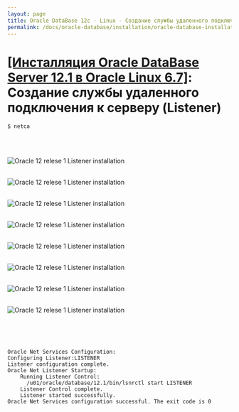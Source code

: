 ```yaml
---
layout: page
title: Oracle DataBase 12c - Linux - Создание службы удаленного подключения к серверу (Listener)
permalink: /docs/oracle-database/installation/oracle-database-installation/single-instance/simple/linux/6.7/oracle/12.1/oracle-listener-creation/
---
```


# <a href="/docs/oracle-database/installation/oracle-database-installation/single-instance/simple/linux/6.7/oracle/12.1/">[Инсталляция Oracle DataBase Server 12.1 в Oracle Linux 6.7]</a>: Создание службы удаленного подключения к серверу (Listener)


	$ netca


<br/><br/>

<img src="http://img.oradba.net/docs/01-oracle-database/02-installation/03-oracle-database-installation/01-single-instance/01-simple/02-linux/6.7/oracle/12.1/03_listener_creation/oracle12R1_database_listener_creation_01.png" border="0" alt="Oracle 12 relese 1 Listener installation"><br/><br/>

<img src="http://img.oradba.net/docs/01-oracle-database/02-installation/03-oracle-database-installation/01-single-instance/01-simple/02-linux/6.7/oracle/12.1/03_listener_creation/oracle12R1_database_listener_creation_02.png" border="0" alt="Oracle 12 relese 1 Listener installation"><br/><br/>

<img src="http://img.oradba.net/docs/01-oracle-database/02-installation/03-oracle-database-installation/01-single-instance/01-simple/02-linux/6.7/oracle/12.1/03_listener_creation/oracle12R1_database_listener_creation_03.png" border="0" alt="Oracle 12 relese 1 Listener installation"><br/><br/>

<img src="http://img.oradba.net/docs/01-oracle-database/02-installation/03-oracle-database-installation/01-single-instance/01-simple/02-linux/6.7/oracle/12.1/03_listener_creation/oracle12R1_database_listener_creation_04.png" border="0" alt="Oracle 12 relese 1 Listener installation"><br/><br/>

<img src="http://img.oradba.net/docs/01-oracle-database/02-installation/03-oracle-database-installation/01-single-instance/01-simple/02-linux/6.7/oracle/12.1/03_listener_creation/oracle12R1_database_listener_creation_05.png" border="0" alt="Oracle 12 relese 1 Listener installation"><br/><br/>

<img src="http://img.oradba.net/docs/01-oracle-database/02-installation/03-oracle-database-installation/01-single-instance/01-simple/02-linux/6.7/oracle/12.1/03_listener_creation/oracle12R1_database_listener_creation_06.png" border="0" alt="Oracle 12 relese 1 Listener installation"><br/><br/>

<img src="http://img.oradba.net/docs/01-oracle-database/02-installation/03-oracle-database-installation/01-single-instance/01-simple/02-linux/6.7/oracle/12.1/03_listener_creation/oracle12R1_database_listener_creation_07.png" border="0" alt="Oracle 12 relese 1 Listener installation"><br/><br/>

<img src="http://img.oradba.net/docs/01-oracle-database/02-installation/03-oracle-database-installation/01-single-instance/01-simple/02-linux/6.7/oracle/12.1/03_listener_creation/oracle12R1_database_listener_creation_08.png" border="0" alt="Oracle 12 relese 1 Listener installation"><br/><br/>


<br/><br/>

	Oracle Net Services Configuration:
	Configuring Listener:LISTENER
	Listener configuration complete.
	Oracle Net Listener Startup:
	    Running Listener Control:
	      /u01/oracle/database/12.1/bin/lsnrctl start LISTENER
	    Listener Control complete.
	    Listener started successfully.
	Oracle Net Services configuration successful. The exit code is 0
